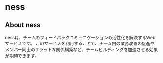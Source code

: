 # ness

## About ness
nessは、チームのフィードバックコミュニケーションの活性化を解決するWebサービスです。
このサービスを利用することで、チーム内の業務改善の促進やメンバー同士のフラットな関係構築など、チームビルディングを加速させる効果が期待できます。
